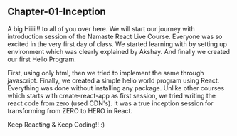 ## Chapter-01-Inception

A big Hiiiii!! to all of you over here. We will start our journey with introduction session of the Namaste React Live Course. Everyone was so excited in the very first day of class. We started learning with by setting up environment which was clearly explained by Akshay. And finally we created our first Hello Program.

First, using only html, then we tried to implement the same through javascript. Finally, we created a simple hello world program using React. Everything was done without installing any package. Unlike other courses which starts with create-react-app as first session, we tried writing the react code from zero (used CDN's). It was a true inception session for transforming from ZERO to HERO in React.

Keep Reacting & Keep Coding!! :)
